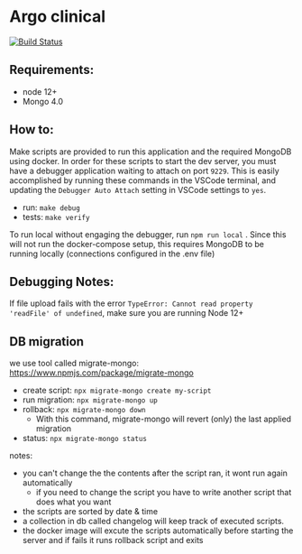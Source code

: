 # Argo clinical

[![Build Status](https://jenkins.qa.cancercollaboratory.org/buildStatus/icon?job=ARGO%2Fargo-clinical%2Fmaster)](https://jenkins.qa.cancercollaboratory.org/job/ARGO/job/argo-clinical/job/master/)

## Requirements:

- node 12+
- Mongo 4.0

## How to:

Make scripts are provided to run this application and the required MongoDB using docker. In order for these scripts to start the dev server, you must have a debugger application waiting to attach on port `9229`. This is easily accomplished by running these commands in the VSCode terminal, and updating the `Debugger Auto Attach` setting in VSCode settings to `yes`.

- run: `make debug`
- tests: `make verify`

To run local without engaging the debugger, run `npm run local` . Since this will not run the docker-compose setup, this requires MongoDB to be running locally (connections configured in the .env file)

## Debugging Notes:

If file upload fails with the error `TypeError: Cannot read property 'readFile' of undefined`, make sure you are running Node 12+

## DB migration

we use tool called migrate-mongo: https://www.npmjs.com/package/migrate-mongo

- create script: `npx migrate-mongo create my-script`
- run migration: `npx migrate-mongo up`
- rollback: `npx migrate-mongo down`
  - With this command, migrate-mongo will revert (only) the last applied migration
- status: `npx migrate-mongo status`

notes:

- you can't change the the contents after the script ran, it wont run again automatically
  - if you need to change the script you have to write another script that does what you want
- the scripts are sorted by date & time
- a collection in db called changelog will keep track of executed scripts.
- the docker image will excute the scripts automatically before starting the server and if fails it runs rollback script and exits
